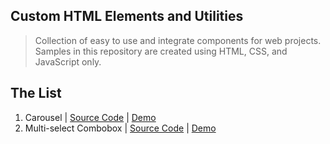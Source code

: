 ## Custom HTML Elements and Utilities

> Collection of easy to use and integrate components for web projects. Samples in this repository are created using HTML, CSS, and JavaScript only.

## The List
1. Carousel
  | [Source Code](https://github.com/codemeron1/Custom-HTML-Elements-and-Utilities/tree/master/carousel)
  | [Demo](https://youtu.be/BMnwOBzzuvc)
2. Multi-select Combobox
  | [Source Code](https://github.com/codemeron1/Custom-HTML-Elements-and-Utilities/tree/master/multiselect-combobox)
  | [Demo](https://youtu.be/BMnwOBzzuvc)
